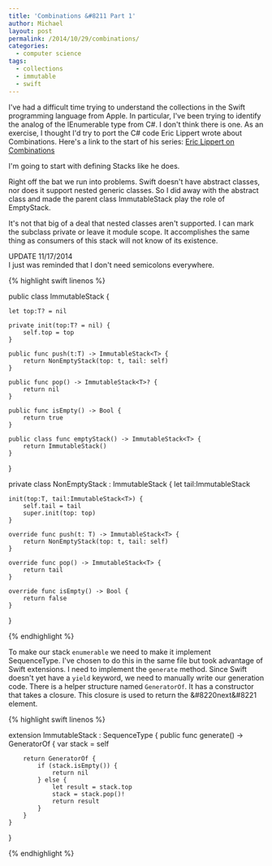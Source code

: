 ```yaml
---
title: 'Combinations &#8211 Part 1'
author: Michael
layout: post
permalink: /2014/10/29/combinations/
categories:
  - computer science
tags:
  - collections
  - immutable
  - swift
---
```

I've had a difficult time trying to understand the collections in the Swift programming language from Apple. In particular, I've been trying to identify the analog of the IEnumerable type from C#. I don't think there is one. As an exercise, I thought I'd try to port the C# code Eric Lippert wrote about Combinations. Here's a link to the start of his series: [Eric Lippert on Combinations][1]

I'm going to start with defining Stacks like he does.

Right off the bat we run into problems. Swift doesn't have abstract classes, nor does it support nested generic classes. So I did away with the abstract class and made the parent class ImmutableStack play the role of EmptyStack. 

It's not that big of a deal that nested classes aren't supported. I can mark the subclass private or leave it module scope. It accomplishes the same thing as consumers of this stack will not know of its existence.

UPDATE 11/17/2014  
I just was reminded that I don't need semicolons everywhere. 

{% highlight  swift linenos %}

public class ImmutableStack<T> {

    let top:T? = nil

    private init(top:T? = nil) {
        self.top = top
    }

    public func push(t:T) -> ImmutableStack<T> {
        return NonEmptyStack(top: t, tail: self)
    }

    public func pop() -> ImmutableStack<T>? {
        return nil
    }

    public func isEmpty() -> Bool {
        return true
    }

    public class func emptyStack() -> ImmutableStack<T> {
        return ImmutableStack()
    }

}

private class NonEmptyStack<T> : ImmutableStack<T> {
    let tail:ImmutableStack<T>

    init(top:T, tail:ImmutableStack<T>) {
        self.tail = tail
        super.init(top: top)
    }

    override func push(t: T) -> ImmutableStack<T> {
        return NonEmptyStack(top: t, tail: self)
    }

    override func pop() -> ImmutableStack<T> {
        return tail
    }

    override func isEmpty() -> Bool {
        return false
    }

}

{% endhighlight %}

To make our stack `enumerable` we need to make it implement SequenceType. I've chosen to do this in the same file but took advantage of Swift extensions. I need to implement the `generate` method. Since Swift doesn't yet have a `yield` keyword, we need to manually write our generation code. There is a helper structure named `GeneratorOf`. It has a constructor that takes a closure. This closure is used to return the &#8220next&#8221 element.

{% highlight swift linenos %}

extension ImmutableStack : SequenceType {
    public func generate() -> GeneratorOf<T> {
        var stack = self

        return GeneratorOf {
            if (stack.isEmpty()) {
                return nil
            } else {
                let result = stack.top
                stack = stack.pop()!
                return result
            }
        }
    }
}

{% endhighlight %}


 [1]: http://ericlippert.com/2014/10/13/producing-combinations-part-one/ "Eric Lippert on Combinations"
